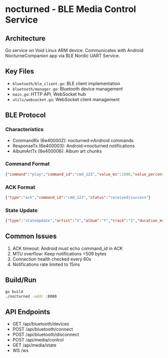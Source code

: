# nocturned - BLE Media Control Service

## Architecture
Go service on Void Linux ARM device. Communicates with Android NocturneCompanion app via BLE Nordic UART Service.

## Key Files
- `bluetooth/ble_client.go`: BLE client implementation
- `bluetooth/manager.go`: Bluetooth device management
- `main.go`: HTTP API, WebSocket hub
- `utils/websocket.go`: WebSocket client management

## BLE Protocol
### Characteristics
- CommandRx (6e400002): nocturned→Android commands
- ResponseTx (6e400003): Android→nocturned notifications
- AlbumArtTx (6e400006): Album art chunks

### Command Format
```json
{"command":"play","command_id":"cmd_123","value_ms":1000,"value_percent":50}
```

### ACK Format
```json
{"type":"ack","command_id":"cmd_123","status":"received|success"}
```

### State Update
```json
{"type":"stateUpdate","artist":"X","album":"Y","track":"Z","duration_ms":180000,"position_ms":45000,"is_playing":true,"volume_percent":75}
```

## Common Issues
1. ACK timeout: Android must echo command_id in ACK
2. MTU overflow: Keep notifications <509 bytes
3. Connection health checked every 60s
4. Notifications rate limited to 15ms

## Build/Run
```bash
go build
./nocturned -addr :8080
```

## API Endpoints
- GET /api/bluetooth/devices
- POST /api/bluetooth/connect
- POST /api/bluetooth/disconnect
- POST /api/media/control
- GET /api/media/state
- WS /ws